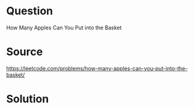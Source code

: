 # Question
How Many Apples Can You Put into the Basket

# Source
https://leetcode.com/problems/how-many-apples-can-you-put-into-the-basket/

# Solution

